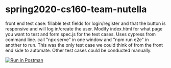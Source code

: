 # spring2020-cs160-team-nutella

front end test case: fillable text fields for login/register and that the button is responsive and will log in/create the user. Modify index.html for what page you want to test and form.spec.js for the test cases. Uses cypress from command line. call "npx serve" in one window and "npm run e2e" in another to run. This was the only test case we could think of from the front end side to automate. Other test cases could be conducted manually. 

[![Run in Postman](https://run.pstmn.io/button.svg)](https://app.getpostman.com/run-collection/d345e0c54b818b72ca6e) 
